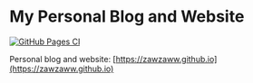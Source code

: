 # My Personal Blog and Website

[![GitHub Pages CI](https://github.com/zawzaww/zawzaww.github.io/actions/workflows/github-pages-ci.yml/badge.svg?branch=master)](https://github.com/zawzaww/zawzaww.github.io/actions/workflows/github-pages-ci.yml)

Personal blog and website: [https://zawzaww.github.io](https://zawzaww.github.io)


